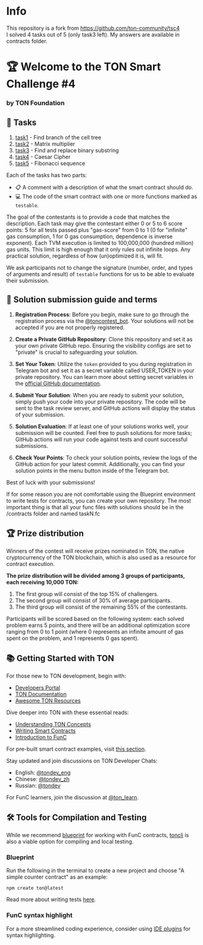 # Info
This repository is a fork from https://github.com/ton-community/tsc4 \
I solved 4 tasks out of 5 (only task3 left). My answers are available in contracts folder. 

# 🏆 Welcome to the TON Smart Challenge #4
### by TON Foundation

## 📝 Tasks

1. [task1](/contracts/1.fc) - Find branch of the cell tree
2. [task2](/contracts/2.fc) - Matrix multiplier
3. [task3](/contracts/3.fc) - Find and replace binary substring 
4. [task4](/contracts/4.fc) - Caesar Cipher
5. [task5](/contracts/5.fc) - Fibonacci sequence

Each of the tasks has two parts:

- 📋 A comment with a description of what the smart contract should do.
- 💻 The code of the smart contract with one or more functions marked as `testable`.

The goal of the contestants is to provide a code that matches the description.
Each task may give the contestant either 0 or 5 to 6 score points: 5 for all tests passed plus "gas-score" from 0 to 1 (0 for "infinite" gas consumption, 1 for 0 gas consumption, dependence is inverse exponent).
Each TVM execution is limited to 100,000,000 (hundred million) gas units.
This limit is high enough that it only rules out infinite loops. Any practical solution, regardless of how (un)optimized it is, will fit.

We ask participants not to change the signature (number, order, and types of arguments and result) of `testable` functions for us to be able to evaluate their submission.

## 📅 Solution submission guide and terms

1. **Registration Process**: Before you begin, make sure to go through the registration process via the [@toncontest_bot](https://t.me/toncontest_bot). Your solutions will not be accepted if you are not properly registered.

2. **Create a Private GitHub Repository**: Clone this repository and set it as your own private GitHub repo. Ensuring the visibility configs are set to "private" is crucial to safeguarding your solution.

3. **Set Your Token**: Utilize the `token` provided to you during registration in Telegram bot and set it as a secret variable called USER_TOKEN in your private repository. You can learn more about setting secret variables in the [official GitHub documentation](https://docs.github.com/en/codespaces/managing-codespaces-for-your-organization/managing-encrypted-secrets-for-your-repository-and-organization-for-github-codespaces#adding-secrets-for-a-repository).

4. **Submit Your Solution**: When you are ready to submit your solution, simply push your code into your private repository. The code will be sent to the task review server, and GitHub actions will display the status of your submission.

5. **Solution Evaluation**: If at least one of your solutions works well, your submission will be counted. Feel free to push solutions for more tasks; GitHub actions will run your code against tests and count successful submissions.

6. **Check Your Points**: To check your solution points, review the logs of the GitHub action for your latest commit. Additionally, you can find your solution points in the menu button inside of the Telegram bot.

Best of luck with your submissions!

If for some reason you are not comfortable using the Blueprint environment to write tests for contracts, you can create your own repository. The most important thing is that all your func files with solutions should be in the /contracts folder and named taskN.fc

## 🏆 Prize distribution

Winners of the contest will receive prizes nominated in TON, the native cryptocurrency of the TON blockchain, which is also used as a resource for contract execution.

**The prize distribution will be divided among 3 groups of participants, each receiving 10,000 TON:**

1. The first group will consist of the top 15% of challengers.
2. The second group will consist of 30% of average participants.
3. The third group will consist of the remaining 55% of the contestants.

Participants will be scored based on the following system: each solved problem earns 5 points, and there will be an additional optimization score ranging from 0 to 1 point (where 0 represents an infinite amount of gas spent on the problem, and 1 represents 0 gas spent).

## 📚 Getting Started with TON

For those new to TON development, begin with:

- [Developers Portal](https://ton.org/dev?filterBy=developSmartContract)
- [TON Documentation](https://docs.ton.org)
- [Awesome TON Resources](https://github.com/ton-community/awesome-ton)

Dive deeper into TON with these essential reads:
- [Understanding TON Concepts](https://docs.ton.org/learn/introduction)
- [Writing Smart Contracts](https://docs.ton.org/develop/smart-contracts/)
- [Introduction to FunC](https://docs.ton.org/develop/func/overview)

For pre-built smart contract examples, visit [this section](https://docs.ton.org/develop/smart-contracts/examples).

Stay updated and join discussions on TON Developer Chats:
- English: [@tondev_eng](https://t.me/tondev_eng)
- Chinese: [@tondev_zh](https://t.me/tondev)
- Russian: [@tondev](https://t.me/tondev)

For FunC learners, join the discussion at [@ton_learn](https://t.me/ton_learn).

## 🛠️ Tools for Compilation and Testing

While we recommend [blueprint](https://github.com/ton-org/blueprint) for working with FunC contracts, [toncli](https://ton.org/docs/develop/smart-contracts/testing/toncli) is also a viable option for compiling and local testing.

### Blueprint

Run the following in the terminal to create a new project and choose "A simple counter contract" as an example:

```console
npm create ton@latest
```

Read more about writing tests [here](https://github.com/ton-org/sandbox#writing-tests).

### FunC syntax highlight

For a more streamlined coding experience, consider using [IDE plugins](https://docs.ton.org/develop/smart-contracts/environment/ide-plugins) for syntax highlighting.



